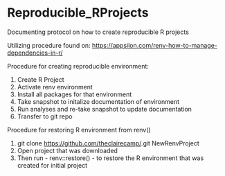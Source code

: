 # Reproducible_RProjects
Documenting protocol on how to create reproducible R projects

Utilizing procedure found on: https://appsilon.com/renv-how-to-manage-dependencies-in-r/

Procedure for creating reproducible environment:
1. Create R Project
2. Activate renv environment
3. Install all packages for that environment
4. Take snapshot to initalize documentation of environment
5. Run analyses and re-take snapshot to update documentation
6. Transfer to git repo

Procedure for restoring R environment from renv()
1. git clone https://github.com/theclairecamp/<project>.git NewRenvProject
2. Open project that was downloaded
3. Then run - renv::restore() - to restore the R environment that was created for initial project

